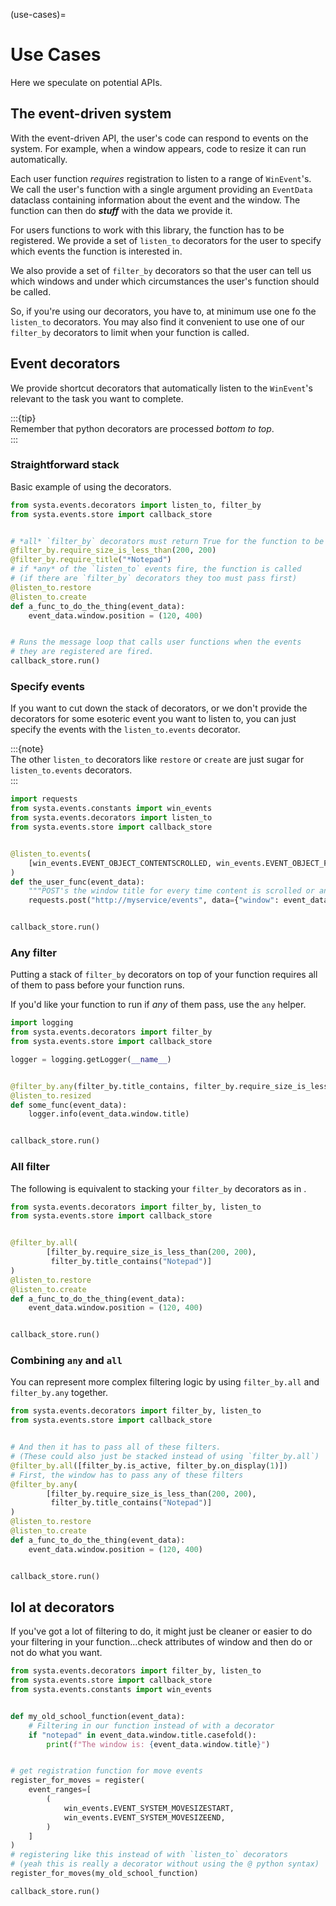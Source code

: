 (use-cases)=
# Use Cases
Here we speculate on potential APIs.

## The event-driven system

With the event-driven API, the user's code can respond to events on the
system. For example, when a window appears, code to resize it can run
automatically.

Each user function *requires* registration to listen to a range of
`WinEvent`'s. We call the user's function with a single argument
providing an `EventData` dataclass containing information about the
event and the window. The function can then do ***stuff*** with the data
we provide it.

For users functions to work with this library, the function has to be
registered. We provide a set of `listen_to` decorators for the user to
specify which events the function is interested in.

We also provide a set of `filter_by` decorators so that the user can
tell us which windows and under which circumstances the user's function
should be called.

So, if you're using our decorators, you have to, at minimum use one fo
the `listen_to` decorators. You may also find it convenient to use one
of our `filter_by` decorators to limit when your function is called.


## Event decorators

We provide shortcut decorators that automatically listen to the
`WinEvent`'s relevant to the task you want to complete.

:::{tip}  
Remember that python decorators are processed *bottom to top*.  
:::

<!--(header_target)=-->
### Straightforward stack

Basic example of using the decorators.

```python
from systa.events.decorators import listen_to, filter_by
from systa.events.store import callback_store


# *all* `filter_by` decorators must return True for the function to be run
@filter_by.require_size_is_less_than(200, 200)
@filter_by.require_title("*Notepad")
# if *any* of the `listen_to` events fire, the function is called 
# (if there are `filter_by` decorators they too must pass first)
@listen_to.restore
@listen_to.create
def a_func_to_do_the_thing(event_data):
    event_data.window.position = (120, 400)


# Runs the message loop that calls user functions when the events
# they are registered are fired.
callback_store.run()
```

### Specify events

If you want to cut down the stack of decorators, or we don't provide the
decorators for some esoteric event you want to listen to, you can just
specify the events with the `listen_to.events` decorator.

:::{note}  
The other `listen_to` decorators like `restore` or `create` are just
sugar for `listen_to.events` decorators.  
:::

```python
import requests
from systa.events.constants import win_events
from systa.events.decorators import listen_to
from systa.events.store import callback_store


@listen_to.events(
    [win_events.EVENT_OBJECT_CONTENTSCROLLED, win_events.EVENT_OBJECT_FOCUS]
)
def the_user_func(event_data):
    """POST's the window title for every time content is scrolled or an object receives focus."""
    requests.post("http://myservice/events", data={"window": event_data.window.title})


callback_store.run()
```

### Any filter

Putting a stack of `filter_by` decorators on top of your function
requires all of them to pass before your function runs.

If you'd like your function to run if *any* of them pass, use the `any`
helper.

```python
import logging
from systa.events.decorators import filter_by
from systa.events.store import callback_store

logger = logging.getLogger(__name__)


@filter_by.any(filter_by.title_contains, filter_by.require_size_is_less_than(200, 200))
@listen_to.resized
def some_func(event_data):
    logger.info(event_data.window.title)


callback_store.run()
```

### All filter

The following is equivalent to stacking your `filter_by` decorators as
in [](#straightforward-stack).

```python
from systa.events.decorators import filter_by, listen_to
from systa.events.store import callback_store


@filter_by.all(
        [filter_by.require_size_is_less_than(200, 200),
         filter_by.title_contains("Notepad")]
)
@listen_to.restore
@listen_to.create
def a_func_to_do_the_thing(event_data):
    event_data.window.position = (120, 400)


callback_store.run()
```

### Combining `any` and `all`
You can represent more complex filtering logic by using `filter_by.all`
and `filter_by.any` together.

```python
from systa.events.decorators import filter_by, listen_to
from systa.events.store import callback_store


# And then it has to pass all of these filters. 
# (These could also just be stacked instead of using `filter_by.all`)
@filter_by.all([filter_by.is_active, filter_by.on_display(1)])
# First, the window has to pass any of these filters
@filter_by.any(
        [filter_by.require_size_is_less_than(200, 200),
         filter_by.title_contains("Notepad")]
)
@listen_to.restore
@listen_to.create
def a_func_to_do_the_thing(event_data):
    event_data.window.position = (120, 400)


callback_store.run()
```



## lol at decorators
If you've got a lot of filtering to do, it might just be cleaner or
easier to do your filtering in your function...check attributes of
window and then do or not do what you want.

```python
from systa.events.decorators import filter_by, listen_to
from systa.events.store import callback_store
from systa.events.constants import win_events


def my_old_school_function(event_data):
    # Filtering in our function instead of with a decorator
    if "notepad" in event_data.window.title.casefold():
        print(f"The window is: {event_data.window.title}")


# get registration function for move events
register_for_moves = register(
    event_ranges=[
        (
            win_events.EVENT_SYSTEM_MOVESIZESTART,
            win_events.EVENT_SYSTEM_MOVESIZEEND,
        )
    ]
)
# registering like this instead of with `listen_to` decorators
# (yeah this is really a decorator without using the @ python syntax)
register_for_moves(my_old_school_function)

callback_store.run()
```




